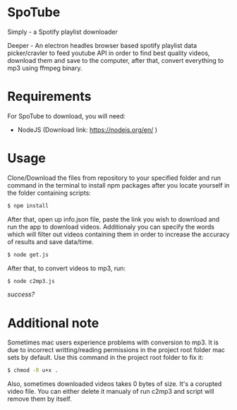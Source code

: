 # SpoTube

Simply - a Spotify playlist downloader

Deeper - An electron headles browser based spotify playlist data picker/cravler to feed youtube API in order to find best quality videos, download them and save to the computer, after that, convert everything to mp3 using ffmpeg binary.

# Requirements

For SpoTube to download, you will need:

  - NodeJS
  (Download link: https://nodejs.org/en/ )
  
# Usage
  
Clone/Download the files from repository to your specified folder and run command in the terminal to install npm packages after you locate yourself in the folder containing scripts: 
  
```sh
$ npm install
```

After that, open up info.json file, paste the link you wish to download and run the app to download videos. Additionaly you can specify the words which will filter out videos containing them in order to increase the accuracy of results and save data/time.

```sh
$ node get.js
```

After that, to convert videos to mp3, run:

```sh
$ node c2mp3.js
```
*success?*

# Additional note

Sometimes mac users experience problems with conversion to mp3. It is due to incorrect writting/reading permissions in the project root folder mac sets by default. Use this command in the project root folder to fix it:

```sh
$ chmod -R u+x .
```

Also, sometimes downloaded videos takes 0 bytes of size. It's a corupted video file. You can either delete it manualy of run c2mp3 and script will remove them by itself.
